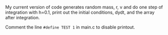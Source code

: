 My current version of code generates random mass, r, v and do one step of 
integration with h=0.1, print out the initial conditions, dydt, and the 
array after integration.

Comment the line `#define TEST 1` in main.c to disable printout.